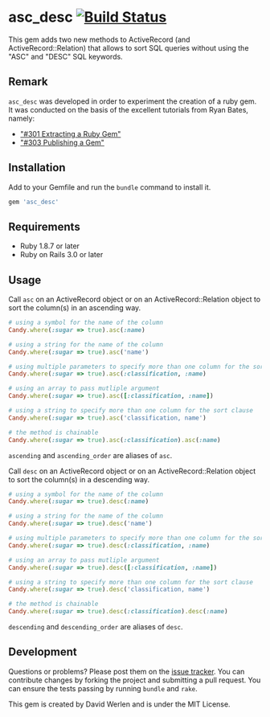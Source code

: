 # asc_desc [![Build Status](https://secure.travis-ci.org/dwerlen/asc_desc.png)](https://secure.travis-ci.org/dwerlen/asc_desc)

This gem adds two new methods to ActiveRecord (and ActiveRecord::Relation) that allows to sort SQL queries without using
the "ASC" and "DESC" SQL keywords.

## Remark

`asc_desc` was developed in order to experiment the creation of a ruby gem. 
It was conducted on the basis of the excellent tutorials from Ryan Bates, namely:

* ["#301 Extracting a Ruby Gem"](http://railscasts.com/episodes/301-extracting-a-ruby-gem)
* ["#303 Publishing a Gem"](http://railscasts.com/episodes/303-publishing-a-gem)


## Installation

Add to your Gemfile and run the `bundle` command to install it.

 ```ruby
 gem 'asc_desc'
 ```


## Requirements

* Ruby 1.8.7 or later
* Ruby on Rails 3.0 or later


## Usage

Call `asc` on an ActiveRecord object or on an ActiveRecord::Relation object to sort the column(s) in an ascending way.

 ```ruby
 # using a symbol for the name of the column
 Candy.where(:sugar => true).asc(:name)
 
 # using a string for the name of the column
 Candy.where(:sugar => true).asc('name')

 # using multiple parameters to specify more than one column for the sort clause
 Candy.where(:sugar => true).asc(:classification, :name)

 # using an array to pass mutliple argument
 Candy.where(:sugar => true).asc([:classification, :name])
 
 # using a string to specify more than one column for the sort clause
 Candy.where(:sugar => true).asc('classification, name')
 
 # the method is chainable
 Candy.where(:sugar => true).asc(:classification).asc(:name)
 ```

`ascending` and `ascending_order` are aliases of `asc`.


Call `desc` on an ActiveRecord object or on an ActiveRecord::Relation object to sort the column(s) in a descending way.

 ```ruby
 # using a symbol for the name of the column
 Candy.where(:sugar => true).desc(:name)
 
 # using a string for the name of the column
 Candy.where(:sugar => true).desc('name')
 
 # using multiple parameters to specify more than one column for the sort clause
 Candy.where(:sugar => true).desc(:classification, :name)
 
 # using an array to pass mutliple argument
 Candy.where(:sugar => true).desc([:classification, :name])
 
 # using a string to specify more than one column for the sort clause
 Candy.where(:sugar => true).desc('classification, name')
 
 # the method is chainable
 Candy.where(:sugar => true).desc(:classification).desc(:name)
 ```

`descending` and `descending_order` are aliases of `desc`.


## Development

Questions or problems? Please post them on the [issue tracker](https://github.com/dwerlen/asc_desc/issues).
You can contribute changes by forking the project and submitting a pull request.
You can ensure the tests passing by running `bundle` and `rake`.

This gem is created by David Werlen and is under the MIT License.

